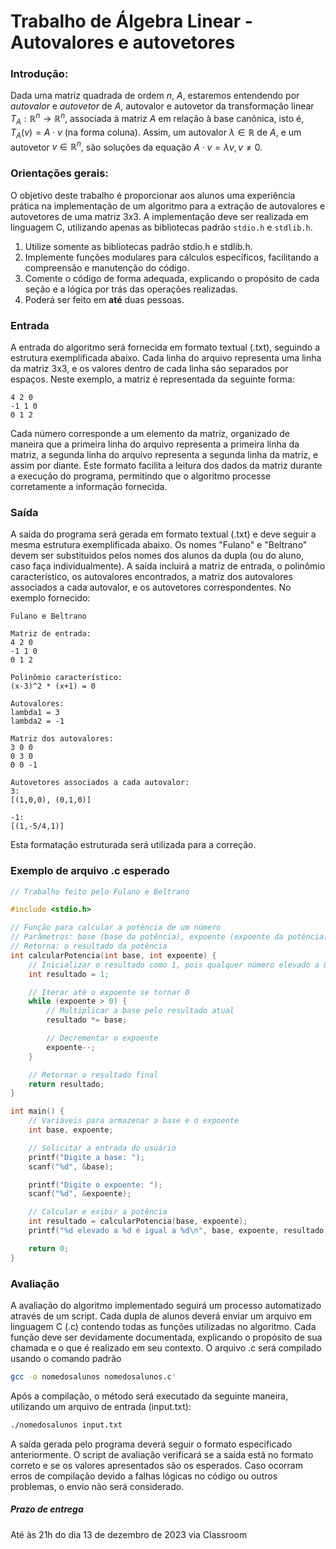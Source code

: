 # Trabalho de Álgebra Linear - Autovalores e autovetores

### Introdução: 

Dada uma matriz quadrada de ordem $n$, $A$, estaremos entendendo por _autovalor_ e _autovetor_ de $A$, autovalor e autovetor da transformação linear $T_A:\mathbb{R}^n \rightarrow \mathbb{R}^n$, associada à matriz $A$ em relação à base canônica, isto é, $T_A (v) = A \cdot v$ (na forma coluna). Assim, um autovalor $\lambda \in \mathbb{R}$ de $A$, e um autovetor $v \in \mathbb{R}^n$, são soluções da equação $A \cdot v = \lambda v, v \neq 0$.


### Orientações gerais:
O objetivo deste trabalho é proporcionar aos alunos uma experiência prática na implementação de um algoritmo para a extração de autovalores e autovetores de uma matriz $3x3$. A implementação deve ser realizada em linguagem C, utilizando apenas as bibliotecas padrão `stdio.h` e `stdlib.h`.

1. Utilize somente as bibliotecas padrão stdio.h e stdlib.h.
2. Implemente funções modulares para cálculos específicos, facilitando a compreensão e manutenção do código.
3. Comente o código de forma adequada, explicando o propósito de cada seção e a lógica por trás das operações realizadas.
4. Poderá ser feito em **até** duas pessoas.


### Entrada
A entrada do algoritmo será fornecida em formato textual (.txt), seguindo a estrutura exemplificada abaixo. Cada linha do arquivo representa uma linha da matriz 3x3, e os valores dentro de cada linha são separados por espaços. Neste exemplo, a matriz é representada da seguinte forma:
```
4 2 0
-1 1 0
0 1 2
```
Cada número corresponde a um elemento da matriz, organizado de maneira que a primeira linha do arquivo representa a primeira linha da matriz, a segunda linha do arquivo representa a segunda linha da matriz, e assim por diante. Este formato facilita a leitura dos dados da matriz durante a execução do programa, permitindo que o algoritmo processe corretamente a informação fornecida.

### Saída
A saída do programa será gerada em formato textual (.txt) e deve seguir a mesma estrutura exemplificada abaixo. Os nomes "Fulano" e "Beltrano" devem ser substituidos pelos nomes dos alunos da dupla (ou do aluno, caso faça individualmente). A saída incluirá a matriz de entrada, o polinômio característico, os autovalores encontrados, a matriz dos autovalores associados a cada autovalor, e os autovetores correspondentes. No exemplo fornecido:

```
Fulano e Beltrano

Matriz de entrada:
4 2 0
-1 1 0
0 1 2

Polinômio característico:
(x-3)^2 * (x+1) = 0

Autovalores:
lambda1 = 3
lambda2 = -1

Matriz dos autovalores:
3 0 0
0 3 0
0 0 -1

Autovetores associados a cada autovalor:
3:
[(1,0,0), (0,1,0)]

-1:
[(1,-5/4,1)]
```

Esta formatação estruturada será utilizada para a correção.

### Exemplo de arquivo .c esperado
```c
// Trabalho feito pelo Fulano e Beltrano

#include <stdio.h>

// Função para calcular a potência de um número
// Parâmetros: base (base da potência), expoente (expoente da potência)
// Retorna: o resultado da potência
int calcularPotencia(int base, int expoente) {
    // Inicializar o resultado como 1, pois qualquer número elevado a 0 é 1
    int resultado = 1;

    // Iterar até o expoente se tornar 0
    while (expoente > 0) {
        // Multiplicar a base pelo resultado atual
        resultado *= base;

        // Decrementar o expoente
        expoente--;
    }

    // Retornar o resultado final
    return resultado;
}

int main() {
    // Variáveis para armazenar a base e o expoente
    int base, expoente;

    // Solicitar a entrada do usuário
    printf("Digite a base: ");
    scanf("%d", &base);

    printf("Digite o expoente: ");
    scanf("%d", &expoente);

    // Calcular e exibir a potência
    int resultado = calcularPotencia(base, expoente);
    printf("%d elevado a %d é igual a %d\n", base, expoente, resultado);

    return 0;
}
```

### Avaliação
A avaliação do algoritmo implementado seguirá um processo automatizado através de um script. Cada dupla de alunos deverá enviar um arquivo em linguagem C (.c) contendo todas as funções utilizadas no algoritmo. Cada função deve ser devidamente documentada, explicando o propósito de sua chamada e o que é realizado em seu contexto. O arquivo .c será compilado usando o comando padrão 

```bash
gcc -o nomedosalunos nomedosalunos.c'
```

Após a compilação, o método será executado da seguinte maneira, utilizando um arquivo de entrada (input.txt):
```bash
./nomedosalunos input.txt
```

A saída gerada pelo programa deverá seguir o formato especificado anteriormente. O script de avaliação verificará se a saída está no formato correto e se os valores apresentados são os esperados.
Caso ocorram erros de compilação devido a falhas lógicas no código ou outros problemas, o envio não será considerado.

##### Prazo de entrega
Até às 21h do dia 13 de dezembro de 2023 via Classroom


